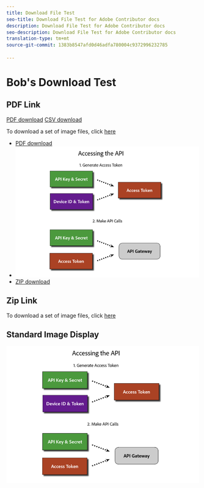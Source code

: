 ```yaml
---
title: Download File Test
seo-title: Download File Test for Adobe Contributor docs
description: Download File Test for Adobe Contributor docs
seo-description: Download File Test for Adobe Contributor docs
translation-type: tm+mt
source-git-commit: 1383b8547afd0d46adfa780004c9372996232785

---
```


# Bob&#39;s Download Test

## PDF Link

[PDF download](/assets/Publish_Workflow.pdf)
[CSV download](assets/redirects.csv)

To download a set of image files, click [here](/assets/Publish_Workflow.pdf)

* [PDF download](/assets/Publish_Workflow.pdf)
* ![PNG Images](assets/access_api.png)
* [ZIP download](assets/test-images.zip)

## Zip Link

To download a set of image files, click [here](assets/foobar.zip)

## Standard Image Display

![Access API Image](/help/testing/assets/access_api.png)
